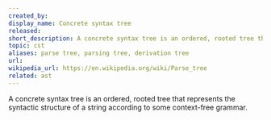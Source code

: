 ```yaml
---
created_by: 
display_name: Concrete syntax tree
released: 
short_description: A concrete syntax tree is an ordered, rooted tree that represents the syntactic structure of a string according to some context-free grammar.
topic: cst
aliases: parse tree, parsing tree, derivation tree
url:
wikipedia_url: https://en.wikipedia.org/wiki/Parse_tree
related: ast
---
```

A concrete syntax tree is an ordered, rooted tree that represents the syntactic structure of a string according to some context-free grammar.
